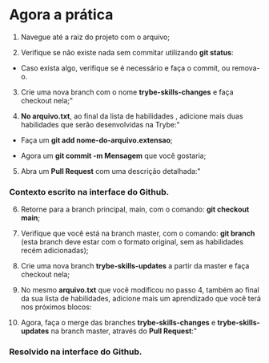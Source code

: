 # Agora a prática
1. Navegue até a raiz do projeto com o arquivo;

2. Verifique se não existe nada sem commitar utilizando **git status**:
- Caso exista algo, verifique se é necessário e faça o commit, ou remova-o.

3. Crie uma nova branch com o nome **trybe-skills-changes** e faça checkout nela;"

4. **No arquivo.txt**, ao final da lista de habilidades , adicione mais duas habilidades que serão desenvolvidas na Trybe:"

- Faça um **git add nome-do-arquivo.extensao**;

- Agora um **git commit -m Mensagem** que você gostaria;

5. Abra um **Pull Request** com uma descrição detalhada:"

### Contexto escrito na interface do Github.

6. Retorne para a branch principal, main, com o comando: **git checkout main**;

7. Verifique que você está na branch master, com o comando: **git branch** (esta branch deve estar com o formato original, sem as habilidades recém adicionadas);


8. Crie uma nova branch **trybe-skills-updates** a partir da master e faça checkout nela;

9. No mesmo **arquivo.txt** que você modificou no passo 4, também ao final da sua lista de habilidades, adicione mais um aprendizado que você terá nos próximos blocos:

10. Agora, faça o merge das branches **trybe-skills-changes** e **trybe-skills-updates** na branch master, através do **Pull Request**:"

### Resolvido na interface do Github.

